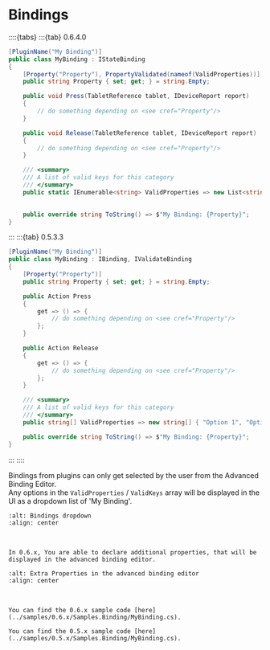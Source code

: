 # Bindings

::::{tabs}
:::{tab} 0.6.4.0
```csharp
[PluginName("My Binding")]
public class MyBinding : IStateBinding
{
    [Property("Property"), PropertyValidated(nameof(ValidProperties))]
    public string Property { set; get; } = string.Empty;

    public void Press(TabletReference tablet, IDeviceReport report)
    {
        // do something depending on <see cref="Property"/>
    }

    public void Release(TabletReference tablet, IDeviceReport report)
    {
        // do something depending on <see cref="Property"/>
    }

    /// <summary>
    /// A list of valid keys for this category
    /// </summary>
    public static IEnumerable<string> ValidProperties => new List<string> { "Option 1", 
                                                                            "Option 2" };

    public override string ToString() => $"My Binding: {Property}";
}
```
:::
:::{tab} 0.5.3.3
```csharp
[PluginName("My Binding")]
public class MyBinding : IBinding, IValidateBinding
{
    [Property("Property")]
    public string Property { set; get; } = string.Empty;

    public Action Press
    {
        get => () => {
            // do something depending on <see cref="Property"/>
        };
    }

    public Action Release
    {
        get => () => {
            // do something depending on <see cref="Property"/>
        };
    }

    /// <summary>
    /// A list of valid keys for this category
    /// </summary>
    public string[] ValidProperties => new string[] { "Option 1", "Option 2" };

    public override string ToString() => $"My Binding: {Property}";
}
```
:::
::::

Bindings from plugins can only get selected by the user from the Advanced Binding Editor. \
Any options in the `ValidProperties` / `ValidKeys` array will be displayed in the UI as a dropdown list of 'My Binding'.

```{image} img/bindings-dropdown.png
:alt: Bindings dropdown
:align: center
```

<br>

```{note}
In 0.6.x, You are able to declare additional properties, that will be displayed in the advanced binding editor.
```

```{image} img/advanced-binding-editor-extra-properties.png
:alt: Extra Properties in the advanced binding editor
:align: center
```

<br>

```{seealso}
You can find the 0.6.x sample code [here](../samples/0.6.x/Samples.Binding/MyBinding.cs).
```

```{seealso}
You can find the 0.5.x sample code [here](../samples/0.5.x/Samples.Binding/MyBinding.cs).
```